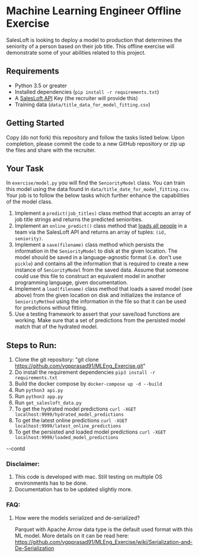 # Machine Learning Engineer Offline Exercise

SalesLoft is looking to deploy a model to production that determines the seniority of a person based on their job title. This offline exercise will demonstrate some of your abilities related to this project.

## Requirements

- Python 3.5 or greater
- Installed dependencies (`pip install -r requirements.txt`)
- A [SalesLoft API](https://developers.salesloft.com/api.html#!/Topic/apikey) Key (the recruiter will provide this)
- Training data (`data/title_data_for_model_fitting.csv`)

## Getting Started

Copy (do not fork) this repository and follow the tasks listed below. Upon completion, please commit the code to a new GitHub repository or zip up the files and share with the recruiter.

## Your Task

In `exercise/model.py` you will find the `SeniorityModel` class. You can train this model using the data found in `data/title_date_for_model_fitting.csv`. Your job is to follow the below tasks which further enhance the capabilities of the model class.

1. Implement a `predict(job_titles)` class method that accepts an array of job title strings and returns the predicted seniorities.
1. Implement an `online_predict()` class method that [loads all people](https://developers.salesloft.com/api.html#!/People/get_v2_people_json) in a team via the SalesLoft API and returns an array of tuples: `(id, seniority)`.
1. Implement a `save(filename)` class method which persists the information in the `SeniorityModel` to disk at the given location. The model should be saved in a language-agnostic format (i.e. don't use `pickle`) and contains all the information that is required to create a new instance of `SeniorityModel` from the saved data. Assume that someone could use this file to construct an equivalent model in another programming language, given documentation.
1. Implement a `load(filename)` class method that loads a saved model (see above) from the given location on disk and initializes the instance of `SeniorityMethod` using the information in the file so that it can be used for predictions without fitting.
1. Use a testing framework to assert that your save/load functions are working. Make sure that a set of predictions from the persisted model match that of the hydrated model.


## Steps to Run:
1. Clone the git repository: "git clone https://github.com/vgpprasad91/MLEng_Exercise.git"
2. Do install the requirement dependencies
```pip3 install -r requirements.txt```
3. Build the docker compose by ```docker-compose up -d --build```
4. Run ```python3 api.py```
5. Run ```python3 app.py```
6. Run ```get_salesloft_data.py```
7. To get the hydrated model predictions
```curl -XGET localhost:9999/hydrated_model_predictions```
8. To get the latest online predictions
```curl -XGET localhost:9999/latest_online_predictions```
9. To get the persisted and loaded model predictions
```curl -XGET localhost:9999/loaded_model_predictions```

--contd

### **Disclaimer**:
1. This code is developed with mac. Still testing on multiple OS environments has to be done.
2. Documentation has to be updated slightly more. 


### **FAQ:**

1. How were the models serialized and de-serialized?

    Parquet with Apache Arrow data type is the default used format with this ML model. More details on it can be read here:  https://github.com/vgpprasad91/MLEng_Exercise/wiki/Serialization-and-De-Serialization
